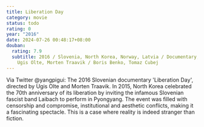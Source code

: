 ```yaml
---
title: Liberation Day
category: movie
status: todo
rating: 0
year: "2016"
date: 2024-07-26 00:48:17+08:00
douban:
  rating: 7.9
  subtitle: 2016 / Slovenia, North Korea, Norway, Latvia / Documentary, Musical /
    Ugis Olte, Morten Traavik / Boris Benko, Tomaz Cubej
---
```


Via Twitter @yangpigui: The 2016 Slovenian documentary 'Liberation Day', directed by Ugis Olte and Morten Traavik. In 2015, North Korea celebrated the 70th anniversary of its liberation by inviting the infamous Slovenian fascist band Laibach to perform in Pyongyang. The event was filled with censorship and compromise, institutional and aesthetic conflicts, making it a fascinating spectacle. This is a case where reality is indeed stranger than fiction.
